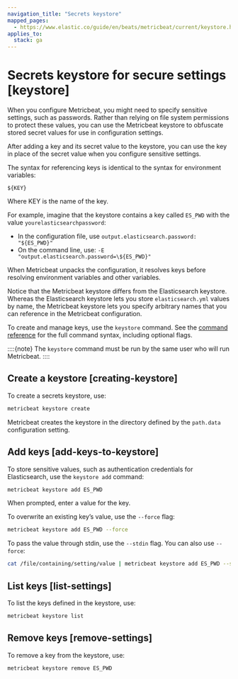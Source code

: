 ```yaml
---
navigation_title: "Secrets keystore"
mapped_pages:
  - https://www.elastic.co/guide/en/beats/metricbeat/current/keystore.html
applies_to:
  stack: ga
---
```


# Secrets keystore for secure settings [keystore]


When you configure Metricbeat, you might need to specify sensitive settings, such as passwords. Rather than relying on file system permissions to protect these values, you can use the Metricbeat keystore to obfuscate stored secret values for use in configuration settings.

After adding a key and its secret value to the keystore, you can use the key in place of the secret value when you configure sensitive settings.

The syntax for referencing keys is identical to the syntax for environment variables:

`${KEY}`

Where KEY is the name of the key.

For example, imagine that the keystore contains a key called `ES_PWD` with the value `yourelasticsearchpassword`:

* In the configuration file, use `output.elasticsearch.password: "${ES_PWD}"`
* On the command line, use: `-E "output.elasticsearch.password=\${ES_PWD}"`

When Metricbeat unpacks the configuration, it resolves keys before resolving environment variables and other variables.

Notice that the Metricbeat keystore differs from the Elasticsearch keystore. Whereas the Elasticsearch keystore lets you store `elasticsearch.yml` values by name, the Metricbeat keystore lets you specify arbitrary names that you can reference in the Metricbeat configuration.

To create and manage keys, use the `keystore` command. See the [command reference](/reference/metricbeat/command-line-options.md#keystore-command) for the full command syntax, including optional flags.

::::{note}
The `keystore` command must be run by the same user who will run Metricbeat.
::::



## Create a keystore [creating-keystore]

To create a secrets keystore, use:

```sh
metricbeat keystore create
```

Metricbeat creates the keystore in the directory defined by the `path.data` configuration setting.


## Add keys [add-keys-to-keystore]

To store sensitive values, such as authentication credentials for Elasticsearch, use the `keystore add` command:

```sh
metricbeat keystore add ES_PWD
```

When prompted, enter a value for the key.

To overwrite an existing key’s value, use the `--force` flag:

```sh
metricbeat keystore add ES_PWD --force
```

To pass the value through stdin, use the `--stdin` flag. You can also use `--force`:

```sh
cat /file/containing/setting/value | metricbeat keystore add ES_PWD --stdin --force
```


## List keys [list-settings]

To list the keys defined in the keystore, use:

```sh
metricbeat keystore list
```


## Remove keys [remove-settings]

To remove a key from the keystore, use:

```sh
metricbeat keystore remove ES_PWD
```

